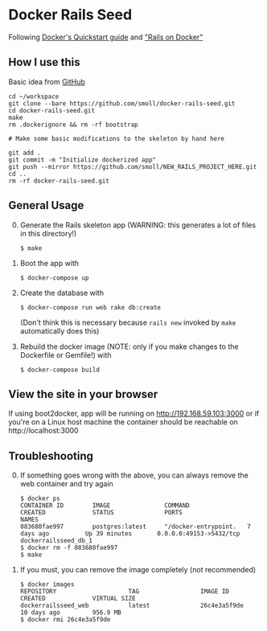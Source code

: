 # Docker Rails Seed

Following [Docker's Quickstart guide](https://docs.docker.com/compose/rails/) and ["Rails on Docker"](https://robots.thoughtbot.com/rails-on-docker)

## How I use this

Basic idea from [GitHub](https://help.github.com/articles/duplicating-a-repository/)

```
cd ~/workspace
git clone --bare https://github.com/smoll/docker-rails-seed.git
cd docker-rails-seed.git
make
rm .dockerignore && rm -rf bootstrap

# Make some basic modifications to the skeleton by hand here

git add .
git commit -m "Initialize dockerized app"
git push --mirror https://github.com/smoll/NEW_RAILS_PROJECT_HERE.git
cd ..
rm -rf docker-rails-seed.git
```

## General Usage

0. Generate the Rails skeleton app (WARNING: this generates a lot of files in this directory!)

    ```
    $ make
    ```

0. Boot the app with

    ```
    $ docker-compose up
    ```

0. Create the database with

    ```
    $ docker-compose run web rake db:create
    ```

    (Don't think this is necessary because `rails new` invoked by `make` automatically does this)

0. Rebuild the docker image (NOTE: only if you make changes to the Dockerfile or Gemfile!) with

    ```
    $ docker-compose build
    ```

## View the site in your browser

If using boot2docker, app will be running on http://192.168.59.103:3000 or if you're on a Linux host machine the container should be reachable on http://localhost:3000

## Troubleshooting

0. If something goes wrong with the above, you can always remove the web container and try again

    ```
    $ docker ps
    CONTAINER ID        IMAGE               COMMAND                CREATED             STATUS              PORTS                     NAMES
    083680fae997        postgres:latest     "/docker-entrypoint.   7 days ago          Up 39 minutes       0.0.0.0:49153->5432/tcp   dockerrailsseed_db_1
    $ docker rm -f 083680fae997
    $ make
    ```

0. If you must, you can remove the image completely (not recommended)

    ```
    $ docker images
    REPOSITORY                    TAG                 IMAGE ID            CREATED             VIRTUAL SIZE
    dockerrailsseed_web           latest              26c4e3a5f9de        10 days ago         956.9 MB
    $ docker rmi 26c4e3a5f9de
    ```
